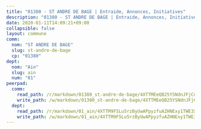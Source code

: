 ```yaml
---
title: "01380 - ST ANDRE DE BAGE | Entraide, Annonces, Initiatives"
description: "01380 - ST ANDRE DE BAGE | Entraide, Annonces, Initiatives"
date: 2020-01-11T14:09:21+09:00
collapsible: false
layout: commune
comm:
  nom: "ST ANDRE DE BAGE"
  slug: st-andre-de-bage
  cp: "01380"
dept:
  nom: "Ain"
  slug: ain
  num: "01"
peerpad:
  comm:
    read_path: /r/markdown/01380_st-andre-de-bage/4XTTMEeQB25YSNdnJFjCuK1UbSCbvTWqWjrjhhieEUu8i4q3W
    write_path: /w/markdown/01380_st-andre-de-bage/4XTTMEeQB25YSNdnJFjCuK1UbSCbvTWqWjrjhhieEUu8i4q3W-K3TgTzfm95B7pCLmFJP25NKAJpYSwa8shjYH4YvGyCcLraEeTHmJnGLTt9MrCp2tLWaR4iczVWJNziCB25eV8CmNZAyXaN96RJtsvvpSsZSriC68RSmnsXvWYHiG2yUCh7Hwnoyi
  dept:
    read_path: /r/markdown/01_ain/4XTTM9F5Lu5rzByUwAPpyzfuAZHNExy1TWE3X3wiTrPFfiAJr
    write_path: /w/markdown/01_ain/4XTTM9F5Lu5rzByUwAPpyzfuAZHNExy1TWE3X3wiTrPFfiAJr-K3TgUnxzeFoJA4CB58vXNvKXURJneTNZHUsypAQGicGiZu7AS2sPbjspGpj7s3MmMv58YhkLaSUMQMHaiKAfoMv6wF36Urxbqqh8MmnXpnKkbVhnAishABEkMRAiyAt8GGJ1Jer2
---
```


